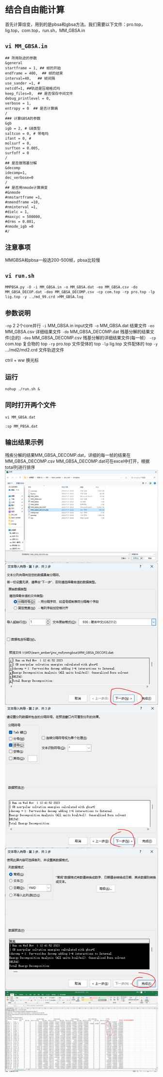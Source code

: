 # 结合自由能计算
首先计算焓变，用到的是pbsa和gbsa方法。我们需要以下文件：pro.top，lig.top，com.top，run.sh，MM_GBSA.in

## `vi MM_GBSA.in`

```
## 所用轨迹的参数
&general
startframe = 1, ## 帧的开始
endframe = 400,  ## 帧的结束
interval=40,   ## 帧间隔
use_sander =1, # 
netcdf=1, ##轨迹是压缩格式吗
keep_files=0,  ## 是否保存中间文件
debug_printlevel = 0,
verbose = 1,
entropy = 0  ## 是否计算熵
/
### 计算GBSA的参数
&gb
igb = 2, # GB类型
saltcon = 0, # 带电吗
ifant = 0, # 
molsurf = 0,
surften = 0.005,
surfoff = 0
/
## 是否做残基分解
&decomp
idecomp=1,
dec_verbose=0
/
## 是否用nmode计算熵变
#&nmode
#nmstartframe =1,
#nmendframe =10,
#nminterval =1,
#dielc = 1,
#maxcyc = 500000,
#drms = 0.001,
#nmode_igb =0 
#/
```
## 注意事项
MMGBSA和pbsa一般选200-500帧，pbsa比较慢

## `vi run.sh`

```
MMPBSA.py -O -i MM_GBSA.in -o MM_GBSA.dat -eo MM_GBSA.csv -do MM_GBSA_DECOP.dat -deo MM_GBSA_DECOMP.csv -cp com.top -rp pro.top -lp lig.top -y ../md_99.crd >MM_GBSA.log
```

## 参数说明
`-np` 2 2个core并行
`-i` MM_GBSA.in input文件
`-o` MM_GBSA.dat 结果文件
`-eo` MM_GBSA.csv 详细结果文件
`-do` MM_GBSA_DECOMP.dat 残基分解的结果文件(总的)
`-deo` MM_GBSA_DECOMP.csv 残基分解的详细结果文件(每一帧）
`-cp` com.top 复合物的 top
`-rp` pro.top 文件受体的 top
`-lp` lig.top 文件配体的 top
`-y` …/md2/md2.crd 文件轨迹文件
 
ctril + ww 换光标
## 运行
```
nohup ./run.sh &
```
## 同时打开两个文件
```
vi MM_GBSA.dat
```
```
:sp MM_PBSA.dat
```
## 输出结果示例
残疾分解的结果MM_GBSA_DECOMP.dat，详细的每一帧的结果在MM_GBSA_DECOMP.csv
MM_GBSA_DECOMP.dat可在excel中打开，根据total列进行排序
![输入图片说明](/jmc_md/mmgbsa/mmgbsa1.png)
![输入图片说明](/jmc_md/mmgbsa/mmgbsa2.png)
![输入图片说明](/jmc_md/mmgbsa/mmgbsa3.png)
![输入图片说明](/jmc_md/mmgbsa/mmgbsa4.png)
![输入图片说明](/jmc_md/mmgbsa/mmgbsa5.png)

 

